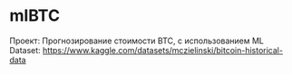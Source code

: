 # mlBTC
Проект: Прогнозирование стоимости BTC, с использованием ML  
Dataset: https://www.kaggle.com/datasets/mczielinski/bitcoin-historical-data
